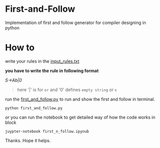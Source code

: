 # First-and-Follow

Implementation of first and follow generator for compiler designing in python

# How to

write your rules in the [input_rules.txt](https://github.com/mehedi-shafi/First-and-Follow/blob/master/input_rules.txt)
  
  **you have to write the rule in following format**
  
  *S->Ab|0*
  
  > here '|' is for `or` and '0' defines `empty string` or `ϵ`

run the [first_and_follow.py](https://github.com/mehedi-shafi/First-and-Follow/blob/master/first_n_follow.py) to run and show the first and follow in terminal.

`python first_and_follow.py`

_or_ you can run the notebook to get detailed way of how the code works in block

`juypter-notebook first_n_follow.ipynub`

Thanks. Hope it helps.
